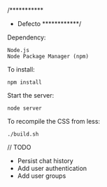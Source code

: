 /***********
* Defecto
************/

Dependency:

    Node.js
    Node Package Manager (npm)

To install:

    npm install

Start the server:

    node server

To recompile the CSS from less:

    ./build.sh


// TODO
- Persist chat history
- Add user authentication
- Add user groups
